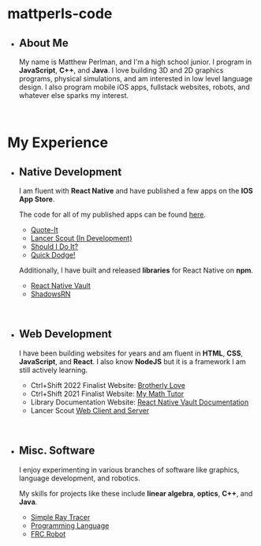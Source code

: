 # mattperls-code

 * ## About Me

    My name is Matthew Perlman, and I'm a high school junior. I program in **JavaScript**, **C++**, and **Java**. I love building 3D and 2D graphics programs, physical simulations, and am interested in low level language design. I also program mobile iOS apps, fullstack websites, robots, and whatever else sparks my interest.

<br />

# My Experience

 * ## **Native Development**

    I am fluent with **React Native** and have published a few apps on the **IOS App Store**.
    
    The code for all of my published apps can be found [here](https://github.com/mattperls-code-apps).

     * [Quote-It](https://apps.apple.com/us/app/quote-it/id1628678287)
     * [Lancer Scout (In Development)](https://github.com/RoboLancers/lancer-scout)
     * [Should I Do It?](https://apps.apple.com/us/app/should-i-do-it/id1628436486)
     * [Quick Dodge!](https://apps.apple.com/us/app/quick-dodge/id1517218313)

    Additionally, I have built and released **libraries** for React Native on **npm**.
    
     * [React Native Vault](https://www.npmjs.com/package/react-native-vault)
     * [ShadowsRN](https://www.npmjs.com/package/shadows-rn)

<br />

 * ## **Web Development**

    I have been building websites for years and am fluent in **HTML**, **CSS**, **JavaScript**, and **React**. I also know **NodeJS** but it is a framework I am still actively learning.

     * Ctrl+Shift 2022 Finalist Website: [Brotherly Love](https://brotherly-love.vercel.app/)
     * Ctrl+Shift 2021 Finalist Website: [My Math Tutor](https://mattperls-code.github.io/my-math-tutor/)
     * Library Documentation Website: [React Native Vault Documentation](https://mattperls-code.github.io/react-native-vault/)
     * Lancer Scout [Web Client and Server](https://github.com/RoboLancers/lancer-scout)

<br />

 * ## **Misc. Software**

    I enjoy experimenting in various branches of software like graphics, language development, and robotics.
    
    My skills for projects like these include **linear algebra**, **optics**, **C++**, and **Java**.

     * [Simple Ray Tracer](https://github.com/mattperls-code/oneLineRayTracer)
     * [Programming Language](https://github.com/mattperls-code/platinum)
     * [FRC Robot](https://github.com/RoboLancers/FRC_2022_MainSeason)
